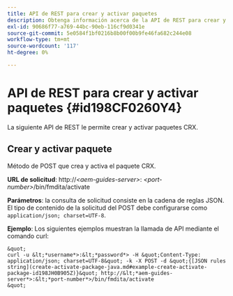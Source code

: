 ```yaml
---
title: API de REST para crear y activar paquetes
description: Obtenga información acerca de la API de REST para crear y activar paquetes
exl-id: 90686f77-a769-44bc-90eb-116cf9d0341e
source-git-commit: 5e0584f1bf0216b8b00f00b9fe46fa682c244e08
workflow-type: tm+mt
source-wordcount: '117'
ht-degree: 0%

---
```


# API de REST para crear y activar paquetes {#id198CF0260Y4}

La siguiente API de REST le permite crear y activar paquetes CRX.

## Crear y activar paquete

Método de POST que crea y activa el paquete CRX.

**URL de solicitud**: http://*&lt;aem-guides-server>*: *&lt;port-number>*/bin/fmdita/activate

**Parámetros**: la consulta de solicitud consiste en la cadena de reglas JSON. El tipo de contenido de la solicitud del POST debe configurarse como `application/json; charset=UTF-8`.

**Ejemplo**: Los siguientes ejemplos muestran la llamada de API mediante el comando curl:

    &quot;
    curl -u &lt;*username*>:&lt;*password*> -H &quot;Content-Type: application/json; charset=UTF-8&quot; -k -X POST -d &quot;{[JSON rules string](create-activate-package-java.md#example-create-activate-package-id198JH0B905Z)}&quot; http://&lt;*aem-guides-server*>:&lt;*port-number*>/bin/fmdita/activate
    &quot;
